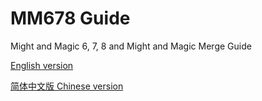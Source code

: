 # MM678 Guide
Might and Magic 6, 7, 8 and Might and Magic Merge Guide

[English version](https://might-and-magic.github.io/mm678-guide/)

[简体中文版 Chinese version](https://might-and-magic.github.io/mm678-guide/zh/)